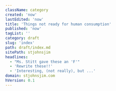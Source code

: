 ```yaml
---
className: category
created: 'now'
lastEdited: 'now'
title: 'Things not ready for human consumption'
published: 'now'
tagList: ''
category: draft
slug: 'index'
path: draft/index.md
sitePath: stjohnsjim
headlines:
  - "Ms. Stitt gave these an 'F'"
  - 'Rewrite these!!'
  - 'Interesting, (not really), but ...'
domain: stjohnsjim.com
hVersion: 0.1
---
```


&nbsp;
